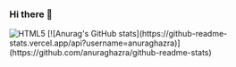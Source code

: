 ### Hi there 👋

<img alt="HTML5" src ="https://img.shields.io/badge/HTML5-E34F26.svg?&style=flat-square&logo=HTML5&logoColor=white"/>
[![Anurag's GitHub stats](https://github-readme-stats.vercel.app/api?username=anuraghazra)](https://github.com/anuraghazra/github-readme-stats)
